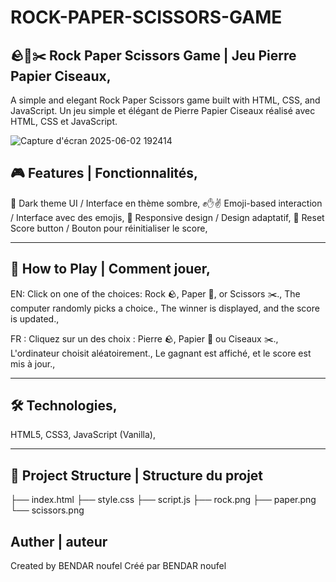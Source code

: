 # ROCK-PAPER-SCISSORS-GAME
## 🪨📄✂️ Rock Paper Scissors Game | Jeu Pierre Papier Ciseaux,
A simple and elegant Rock Paper Scissors game built with HTML, CSS, and JavaScript.
Un jeu simple et élégant de Pierre Papier Ciseaux réalisé avec HTML, CSS et JavaScript.

![Capture d'écran 2025-06-02 192414](https://github.com/user-attachments/assets/9a5f7f76-1111-4888-84bb-1f6ca601ae4d)



## 🎮 Features | Fonctionnalités,
🎨 Dark theme UI / Interface en thème sombre,
✊✋✌️ Emoji-based interaction / Interface avec des emojis,
📱 Responsive design / Design adaptatif,
🔄 Reset Score button / Bouton pour réinitialiser le score,

---

## 🚀 How to Play | Comment jouer,
EN:
Click on one of the choices: Rock 🪨, Paper 📄, or Scissors ✂️.,
The computer randomly picks a choice.,
The winner is displayed, and the score is updated.,

FR :
Cliquez sur un des choix : Pierre 🪨, Papier 📄 ou Ciseaux ✂️.,
L'ordinateur choisit aléatoirement.,
Le gagnant est affiché, et le score est mis à jour.,

---

## 🛠️ Technologies,
HTML5,
CSS3,
JavaScript (Vanilla),

---

## 📁 Project Structure | Structure du projet
├── index.html
├── style.css
├── script.js
├── rock.png
├── paper.png
└── scissors.png
## Auther | auteur 
Created by  BENDAR noufel
Créé par BENDAR noufel
